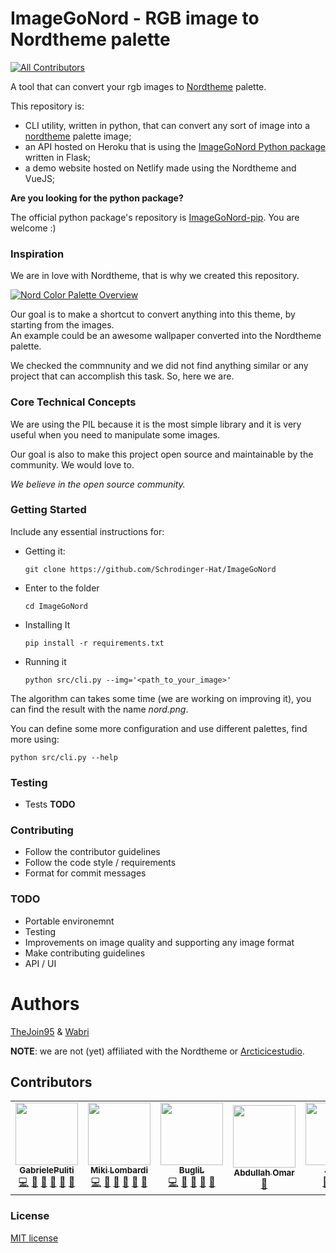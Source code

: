 # ImageGoNord - RGB image to Nordtheme palette
<!-- ALL-CONTRIBUTORS-BADGE:START - Do not remove or modify this section -->
[![All Contributors](https://img.shields.io/badge/all_contributors-6-orange.svg?style=flat-square)](#contributors-)
<!-- ALL-CONTRIBUTORS-BADGE:END -->

A tool that can convert your rgb images to [Nordtheme](https://www.nordtheme.com/) palette.

This repository is:
- CLI utility, written in python, that can convert any sort of image into a [nordtheme](https://github.com/arcticicestudio/nord) palette image;
- an API hosted on Heroku that is using the [ImageGoNord Python package](https://github.com/Schrodinger-Hat/ImageGoNord-pip) written in Flask;
- a demo website hosted on Netlify made using the Nordtheme and VueJS;

**Are you looking for the python package?**

The official python package's repository is [ImageGoNord-pip](https://github.com/Schrodinger-Hat/ImageGoNord-pip). You are welcome :)

<!--
@TODO
- Describe very briefly but clearly what the project does.
- State if it is out-of-the-box user-friendly, so it’s clear to the user.
- List its most useful/innovative/noteworthy features.
- State its goals/what problem(s) it solves.
- Note and briefly describe any key concepts (technical, philosophical, or both) important to the user’s understanding.
- Link to any supplementary blog posts or project main pages.
- Note its development status.
- Include badges.
- If possible, include screenshots and demo videos.
-->

### Inspiration

We are in love with Nordtheme, that is why we created this repository.

[![Nord Color Palette Overview](https://raw.githubusercontent.com/arcticicestudio/nord-docs/develop/assets/images/nord/repository-color-palettes.svg?sanitize=true)](https://www.nordtheme.com/docs/colors-and-palettes)

Our goal is to make a shortcut to convert anything into this theme, by starting from the images.
<br>An example could be an awesome wallpaper converted into the Nordtheme palette.

We checked the commnunity and we did not find anything similar or any project that can accomplish this task. So, here we are.

### Core Technical Concepts

We are using the PIL because it is the most simple library and it is very useful when you need to manipulate some images.

Our goal is also to make this project open source and maintainable by the community. We would love to.

*We believe in the open source community.*

### Getting Started

Include any essential instructions for:

- Getting it:
  ```
  git clone https://github.com/Schrodinger-Hat/ImageGoNord
  ```
- Enter to the folder
  ```
  cd ImageGoNord
  ```
- Installing It
  ```
  pip install -r requirements.txt
  ```
- Running it
  ```
  python src/cli.py --img='<path_to_your_image>' 
  ```

The algorithm can takes some time (we are working on improving it), you can find the result with the name *nord.png*.

You can define some more configuration and use different palettes, find more using:

```
python src/cli.py --help
```

### Testing
- Tests **TODO**

### Contributing
- Follow the contributor guidelines
- Follow the code style / requirements
- Format for commit messages

### TODO
- Portable environemnt
- Testing
- Improvements on image quality and supporting any image format
- Make contributing guidelines
- API / UI

# Authors

[TheJoin95](https://github.com/TheJoin95) & [Wabri](https://github.com/Wabri)

**NOTE**: we are not (yet) affiliated with the Nordtheme or [Arcticicestudio](https://github.com/arcticicestudio).

## Contributors

<!-- ALL-CONTRIBUTORS-LIST:START - Do not remove or modify this section -->
<!-- prettier-ignore-start -->
<!-- markdownlint-disable -->
<table>
  <tbody>
    <tr>
      <td align="center"><a href="https://www.linkedin.com/in/%F0%9F%90%A7gabriele-puliti-b62915a9/"><img src="https://avatars.githubusercontent.com/u/12409541?v=4?s=100" width="100px;" alt=""/><br /><sub><b>GabrielePuliti</b></sub></a><br /><a href="https://github.com/Schrodinger-Hat/ImageGoNord/commits?author=Wabri" title="Code">💻</a> <a href="https://github.com/Schrodinger-Hat/ImageGoNord/commits?author=Wabri" title="Documentation">📖</a> <a href="#design-Wabri" title="Design">🎨</a> <a href="#ideas-Wabri" title="Ideas, Planning, & Feedback">🤔</a> <a href="#maintenance-Wabri" title="Maintenance">🚧</a> <a href="#projectManagement-Wabri" title="Project Management">📆</a></td>
      <td align="center"><a href="https://www.mikilombardi.com"><img src="https://avatars.githubusercontent.com/u/6616203?v=4?s=100" width="100px;" alt=""/><br /><sub><b>Miki Lombardi</b></sub></a><br /><a href="https://github.com/Schrodinger-Hat/ImageGoNord/commits?author=TheJoin95" title="Code">💻</a> <a href="https://github.com/Schrodinger-Hat/ImageGoNord/commits?author=TheJoin95" title="Documentation">📖</a> <a href="#design-TheJoin95" title="Design">🎨</a> <a href="#ideas-TheJoin95" title="Ideas, Planning, & Feedback">🤔</a> <a href="#maintenance-TheJoin95" title="Maintenance">🚧</a> <a href="#projectManagement-TheJoin95" title="Project Management">📆</a></td>
      <td align="center"><a href="https://github.com/BugliL"><img src="https://avatars.githubusercontent.com/u/3107276?v=4?s=100" width="100px;" alt=""/><br /><sub><b>BugliL</b></sub></a><br /><a href="https://github.com/Schrodinger-Hat/ImageGoNord/commits?author=BugliL" title="Code">💻</a> <a href="#design-BugliL" title="Design">🎨</a> <a href="#ideas-BugliL" title="Ideas, Planning, & Feedback">🤔</a> <a href="#maintenance-BugliL" title="Maintenance">🚧</a> <a href="#projectManagement-BugliL" title="Project Management">📆</a></td>
      <td align="center"><a href="http://abod1960.cf"><img src="https://avatars.githubusercontent.com/u/79435005?v=4?s=100" width="100px;" alt=""/><br /><sub><b>Abdullah Omar</b></sub></a><br /><a href="#design-Abod1960" title="Design">🎨</a></td>
      <td align="center"><a href="https://github.com/jlc893"><img src="https://avatars.githubusercontent.com/u/77926457?v=4?s=100" width="100px;" alt=""/><br /><sub><b>Jason</b></sub></a><br /><a href="#design-jlc893" title="Design">🎨</a> <a href="https://github.com/Schrodinger-Hat/ImageGoNord/commits?author=jlc893" title="Documentation">📖</a> <a href="https://github.com/Schrodinger-Hat/ImageGoNord/commits?author=jlc893" title="Code">💻</a></td>
      <td align="center"><a href="https://juancldcmt.github.io"><img src="https://avatars.githubusercontent.com/u/72336775?v=4?s=100" width="100px;" alt=""/><br /><sub><b>JuanCC</b></sub></a><br /><a href="#design-JuanCldCmt" title="Design">🎨</a></td>
    </tr>
  </tbody>
</table>

<!-- markdownlint-restore -->
<!-- prettier-ignore-end -->

<!-- ALL-CONTRIBUTORS-LIST:END -->
<!-- prettier-ignore-start -->
<!-- markdownlint-disable -->

<!-- markdownlint-restore -->
<!-- prettier-ignore-end -->

<!-- ALL-CONTRIBUTORS-LIST:END -->

### License

[MIT license](https://github.com/Schrodinger-Hat/ImageGoNord/blob/master/LICENSE)
